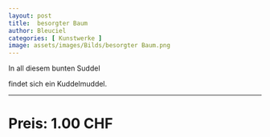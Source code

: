 ```yaml
---
layout: post
title:  besorgter Baum
author: Bleuciel
categories: [ Kunstwerke ]
image: assets/images/Bilds/besorgter Baum.png
---
```


In all diesem bunten Suddel

findet sich ein Kuddelmuddel.

-----

# Preis: 1.00 CHF